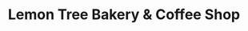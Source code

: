 ---
title: "Lemon Tree Bakery & Coffee Shop"
url: /angels-camp/lemon-tree-bakery-und-coffee-shop/
shop: Bäckerei
---